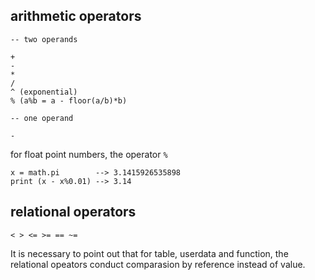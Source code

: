 ## arithmetic operators
```
-- two operands

+
-
*
/
^ (exponential)
% (a%b = a - floor(a/b)*b)

-- one operand

-
```

for float point numbers, the operator `%`
```
x = math.pi        --> 3.1415926535898
print (x - x%0.01) --> 3.14
```

## relational operators

```
< > <= >= == ~=
```

It is necessary to point out that for table, userdata and function,
the relational opeators conduct comparasion by reference instead of value.
